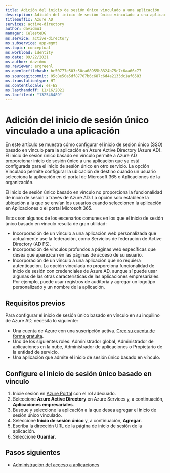 ```yaml
---
title: Adición del inicio de sesión único vinculado a una aplicación
description: Adición del inicio de sesión único vinculado a una aplicación en Azure Active Directory.
titleSuffix: Azure AD
services: active-directory
author: davidmu1
manager: CelesteDG
ms.service: active-directory
ms.subservice: app-mgmt
ms.topic: conceptual
ms.workload: identity
ms.date: 09/22/2021
ms.author: davidmu
ms.reviewer: ergreenl
ms.openlocfilehash: bc50777e503c50ca68955b8324b75c7c6aa66c77
ms.sourcegitcommit: 05c8e50a5df87707b6c687c6d4a2133dc1af6583
ms.translationtype: HT
ms.contentlocale: es-ES
ms.lasthandoff: 11/16/2021
ms.locfileid: "132548489"
---
```

# <a name="add-linked-single-sign-on-to-an-application"></a>Adición del inicio de sesión único vinculado a una aplicación

En este artículo se muestra cómo configurar el inicio de sesión único (SSO) basado en vínculo para la aplicación en Azure Active Directory (Azure AD). El inicio de sesión único basado en vínculo permite a Azure AD proporcionar inicio de sesión único a una aplicación que ya está configurada para el inicio de sesión único en otro servicio. La opción Vinculado permite configurar la ubicación de destino cuando un usuario selecciona la aplicación en el portal de Microsoft 365 o Aplicaciones de la organización.

El inicio de sesión único basado en vínculo no proporciona la funcionalidad de inicio de sesión a través de Azure AD. La opción solo establece la ubicación a la que se envían los usuarios cuando seleccionen la aplicación en Aplicaciones o el portal Microsoft 365.

Estos son algunos de los escenarios comunes en los que el inicio de sesión único basado en vínculo resulta de gran utilidad:
- Incorporación de un vínculo a una aplicación web personalizada que actualmente use la federación, como Servicios de federación de Active Directory (AD FS).
- Incorporación de vínculos profundos a páginas web específicas que desea que aparezcan en las páginas de acceso de su usuario.
- Incorporación de un vínculo a una aplicación que no requiera autenticación. La opción vinculada no proporciona funcionalidad de inicio de sesión con credenciales de Azure AD, aunque sí puede usar algunas de las otras características de las aplicaciones empresariales. Por ejemplo, puede usar registros de auditoría y agregar un logotipo personalizado y un nombre de la aplicación.

## <a name="prerequisites"></a>Requisitos previos

Para configurar el inicio de sesión único basado en vínculo en su inquilino de Azure AD, necesita lo siguiente:
-   Una cuenta de Azure con una suscripción activa. [Cree su cuenta de forma gratuita](https://azure.microsoft.com/free/?WT.mc_id=A261C142F).
-   Uno de los siguientes roles: Administrador global, Administrador de aplicaciones en la nube, Administrador de aplicaciones o Propietario de la entidad de servicio.
-   Una aplicación que admite el inicio de sesión único basado en vínculo.

## <a name="configure-linked-based-single-sign-on"></a>Configure el inicio de sesión único basado en vínculo

1.  Inicie sesión en [Azure Portal](https://portal.azure.com) con el rol adecuado.
2.  Seleccione **Azure Active Directory** en Azure Services y, a continuación, **Aplicaciones empresariales**.
3.  Busque y seleccione la aplicación a la que desea agregar el inicio de sesión único vinculado.
4.  Seleccione **Inicio de sesión único** y, a continuación, **Agregar**.
5.  Escriba la dirección URL de la página de inicio de sesión de la aplicación.
6.  Seleccione **Guardar**. 

## <a name="next-steps"></a>Pasos siguientes

- [Administración del acceso a aplicaciones](what-is-access-management.md)